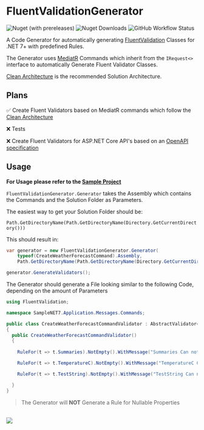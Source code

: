 # FluentValidationGenerator

![Nuget (with prereleases)](https://img.shields.io/nuget/vpre/FluentValidationGenerator?logo=NuGet)
![Nuget Downloads](https://img.shields.io/nuget/dt/FluentValidationGenerator?label=Nuget%20Downloads&logo=NuGet)
![GitHub Workflow Status](https://img.shields.io/github/actions/workflow/status/DawnDevelop/FluentValidationGenerator/CI.yml?logo=GitHub)

A Code Generator for automatically generating [FluentValidation](https://github.com/FluentValidation/FluentValidation) Classes for .NET 7+ with predefined Rules.

The Generator uses [MediatR](https://github.com/jbogard/MediatR) Commands which inherit from the `IRequest<>` interface to automatically Generate Fluent Validator Classes.

[Clean Architecture](https://github.com/jasontaylordev/CleanArchitecture) is the recommended Solution Architecture.

## Plans

:white_check_mark: Create Fluent Validators based on MediatR commands which follow the [Clean Architecture](https://github.com/jasontaylordev/CleanArchitecture)

:x: Tests

:x: Create Fluent Validators for ASP.NET Core API's based on an [OpenAPI specification](https://github.com/OAI/OpenAPI-Specification/)


## Usage

**For Usage please refer to the [Sample Project](/Samples/SampleNET7/)**

`FluentValidationGenerator.Generator` takes the Assembly which contains the Commands and the Solution Folder as Parameters.

The easiest way to get your Solution Folder should be:

`Path.GetDirectoryName(Path.GetDirectoryName(Directory.GetCurrentDirectory()))`

This should result in:
```cs
var generator = new FluentValidationGenerator.Generator(
	typeof(CreateWeatherForecastCommand).Assembly,
	Path.GetDirectoryName(Path.GetDirectoryName(Directory.GetCurrentDirectory()))!);

generator.GenerateValidators();
```

The Generator should generate a File looking similar to the following Code, depending on the amount of Parameters
```cs
using FluentValidation;

namespace SampleNET7.Application.Messages.Commands;

public class CreateWeatherForecastCommandValidator : AbstractValidator<CreateWeatherForecastCommand>
{
  public CreateWeatherForecastCommandValidator()
  {
        
	RuleFor(t => t.Summaries).NotEmpty().WithMessage("Summaries Can not be Empty"); 

	RuleFor(t => t.TemperatureC).NotEmpty().WithMessage("TemperatureC Can not be Empty"); 

	RuleFor(t => t.TestString).NotEmpty().WithMessage("TestString Can not be Empty"); 

  }
}

```

> The Generator will **NOT** Generate a Rule for Nullable Properties



<br>
<a href="https://www.buymeacoffee.com/DawnDevelop"><img src="https://img.buymeacoffee.com/button-api/?text=Coffee :)&emoji=☕&slug=DawnDevelop&button_colour=17a4d3&font_colour=000000&font_family=Inter&outline_colour=000000&coffee_colour=FFDD00" /></a>

